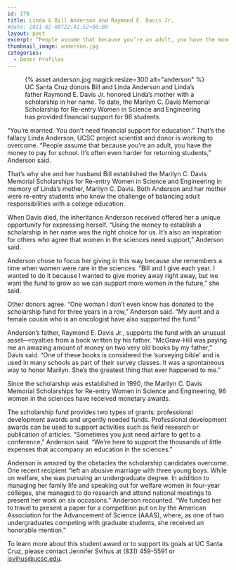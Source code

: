 ```yaml
---
id: 178
title: Linda & Bill Anderson and Raymond E. Davis Jr.
#date: 2011-02-09T22:41:52+00:00
layout: post
excerpt: “People assume that because you’re an adult, you have the money to pay for school. It’s often even harder for returning students,” Anderson said.
thumbnail_image: anderson.jpg
categories:
  - Donor Profiles
---
```

<figure class="inline-image right">
{% asset anderson.jpg magick:resize=300 alt="anderson" %}<figcaption>UC Santa Cruz donors Bill and Linda Anderson and Linda&#8217;s father Raymond E. Davis Jr. honored Linda&#8217;s mother with a scholarship in her name. To date, the Marilyn C. Davis Memorial Scholarship for Re-entry Women in Science and Engineering has provided financial support for 96 students.</figcaption></figure>

“You’re married. You don’t need financial support for education.” That’s the fallacy Linda Anderson, UCSC project scientist and donor is working to overcome. “People assume that because you’re an adult, you have the money to pay for school. It’s often even harder for returning students,” Anderson said.

That’s why she and her husband Bill established the Marilyn C. Davis Memorial Scholarships for Re-entry Women in Science and Engineering in memory of Linda’s mother, Marilyn C. Davis. Both Anderson and her mother were re-entry students who knew the challenge of balancing adult responsibilities with a college education.

When Davis died, the inheritance Anderson received offered her a unique opportunity for expressing herself. “Using the money to establish a scholarship in her name was the right choice for us. It’s also an inspiration for others who agree that women in the sciences need support,” Anderson said.

Anderson chose to focus her giving in this way because she remembers a time when women were rare in the sciences. “Bill and I give each year. I wanted to do it because I wanted to give money away right away, but we want the fund to grow so we can support more women in the future,” she said.

Other donors agree. “One woman I don’t even know has donated to the scholarship fund for three years in a row,” Anderson said. “My aunt and a female cousin who is an oncologist have also supported the fund.”

Anderson’s father, Raymond E. Davis Jr., supports the fund with an unusual asset—royalties from a book written by his father. “McGraw-Hill was paying me an amazing amount of money on two very old books by my father,” Davis said. “One of these books is considered the ‘surveying bible’ and is used in many schools as part of their survey classes. It was a spontaneous way to honor Marilyn. She’s the greatest thing that ever happened to me.”

Since the scholarship was established in 1990, the Marilyn C. Davis Memorial Scholarships for Re-entry Women in Science and Engineering, 96 women in the sciences have received monetary awards.

The scholarship fund provides two types of grants: professional development awards and urgently needed funds. Professional development awards can be used to support activities such as field research or publication of articles. “Sometimes you just need airfare to get to a conference,” Anderson said. “We’re here to support the thousands of little expenses that accompany an education in the sciences.”

Anderson is amazed by the obstacles the scholarship candidates overcome. One recent recipient “left an abusive marriage with three young boys. While on welfare, she was pursuing an undergraduate degree. In addition to managing her family life and speaking out for welfare women in four-year colleges, she managed to do research and attend national meetings to present her work on six occasions.” Anderson recounted. “We funded her to travel to present a paper for a competition put on by the American Association for the Advancement of Science (AAAS), where, as one of two undergraduates competing with graduate students, she received an honorable mention.”

To learn more about this student award or to support its goals at UC Santa Cruz, please contact Jennifer Svihus at (831) 459-5591 or jsvihus@ucsc.edu.
